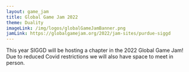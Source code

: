 ```yaml
---
layout: game_jam
title: Global Game Jam 2022
theme: Duality
imageLink: /img/logos/globalGameJamBanner.png
jamLink: https://globalgamejam.org/2022/jam-sites/purdue-siggd
---
```

<!--Put description here:-->
This year SIGGD will be hosting a chapter in the 2022 Global Game Jam! Due to reduced Covid restrictions we will also have space to meet in person.